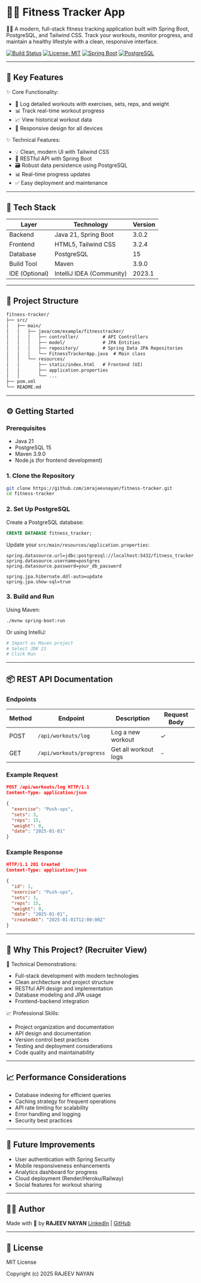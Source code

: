 # 🏋️‍♂️ Fitness Tracker App
🏃‍♂️ A modern, full-stack fitness tracking application built with Spring Boot, PostgreSQL, and Tailwind CSS. Track your workouts, monitor progress, and maintain a healthy lifestyle with a clean, responsive interface.

[![Build Status](https://img.shields.io/badge/build-passing-success-green.svg)](https://github.com/imrajeevnayan/fitness-tracker/actions)
[![License: MIT](https://img.shields.io/badge/License-MIT-yellow.svg)](https://opensource.org/licenses/MIT)
[![Spring Boot](https://img.shields.io/badge/Spring%20Boot-3.0.2-green.svg)](https://spring.io/projects/spring-boot)
[![PostgreSQL](https://img.shields.io/badge/PostgreSQL-15-blue.svg)](https://www.postgresql.org/)

---

## 🌟 Key Features
✨ Core Functionality:
- 📝 Log detailed workouts with exercises, sets, reps, and weight
- 📊 Track real-time workout progress
- 📈 View historical workout data
- 📱 Responsive design for all devices

✨ Technical Features:
- 💡 Clean, modern UI with Tailwind CSS
- 🔄 RESTful API with Spring Boot
- 🗃️ Robust data persistence using PostgreSQL
- 📊 Real-time progress updates
- ✅ Easy deployment and maintenance

---

## 🧰 Tech Stack
| Layer         | Technology                    | Version |
| ------------- | ----------------------------- | ------- |
| Backend       | Java 21, Spring Boot          | 3.0.2   |
| Frontend      | HTML5, Tailwind CSS           | 3.2.4   |
| Database      | PostgreSQL                    | 15      |
| Build Tool    | Maven                         | 3.9.0   |
| IDE (Optional)| IntelliJ IDEA (Community)     | 2023.1  |

---

## 📁 Project Structure
```markdown
fitness-tracker/
├── src/
│   ├── main/
│   │   ├── java/com/example/fitnesstracker/
│   │   │   ├── controller/         # API Controllers
│   │   │   ├── model/              # JPA Entities
│   │   │   ├── repository/         # Spring Data JPA Repositories
│   │   │   └── FitnessTrackerApp.java  # Main class
│   │   └── resources/
│   │       ├── static/index.html   # Frontend (UI)
│   │       ├── application.properties
│   │       └── ...
├── pom.xml
└── README.md
```

---

## ⚙️ Getting Started
### Prerequisites
- Java 21
- PostgreSQL 15
- Maven 3.9.0
- Node.js (for frontend development)

### 1. Clone the Repository
```bash
git clone https://github.com/imrajeevnayan/fitness-tracker.git
cd fitness-tracker
```

### 2. Set Up PostgreSQL
Create a PostgreSQL database:
```sql
CREATE DATABASE fitness_tracker;
```

Update your `src/main/resources/application.properties`:
```properties
spring.datasource.url=jdbc:postgresql://localhost:5432/fitness_tracker
spring.datasource.username=postgres
spring.datasource.password=your_db_password

spring.jpa.hibernate.ddl-auto=update
spring.jpa.show-sql=true
```

### 3. Build and Run
Using Maven:
```bash
./mvnw spring-boot:run
```

Or using IntelliJ:
```bash
# Import as Maven project
# Select JDK 21
# Click Run
```

---

## 📦 REST API Documentation
### Endpoints
| Method | Endpoint                 | Description          | Request Body |
| ------ | ------------------------ | -------------------- | ------------ |
| POST   | `/api/workouts/log`      | Log a new workout    | ✓            |
| GET    | `/api/workouts/progress` | Get all workout logs | -            |

### Example Request
```json
POST /api/workouts/log HTTP/1.1
Content-Type: application/json

{
  "exercise": "Push-ups",
  "sets": 3,
  "reps": 15,
  "weight": 0,
  "date": "2025-01-01"
}
```

### Example Response
```json
HTTP/1.1 201 Created
Content-Type: application/json

{
  "id": 1,
  "exercise": "Push-ups",
  "sets": 3,
  "reps": 15,
  "weight": 0,
  "date": "2025-01-01",
  "createdAt": "2025-01-01T12:00:00Z"
}
```

---

## 💼 Why This Project? (Recruiter View)
🎯 Technical Demonstrations:
- Full-stack development with modern technologies
- Clean architecture and project structure
- RESTful API design and implementation
- Database modeling and JPA usage
- Frontend-backend integration

📈 Professional Skills:
- Project organization and documentation
- API design and documentation
- Version control best practices
- Testing and deployment considerations
- Code quality and maintainability

---

## 📈 Performance Considerations
- Database indexing for efficient queries
- Caching strategy for frequent operations
- API rate limiting for scalability
- Error handling and logging
- Security best practices

---

## 📌 Future Improvements
- User authentication with Spring Security
- Mobile responsiveness enhancements
- Analytics dashboard for progress
- Cloud deployment (Render/Heroku/Railway)
- Social features for workout sharing

---

## 🧑‍💻 Author
Made with 💪 by **RAJEEV NAYAN**
[LinkedIn](https://linkedin.com/in/imrajeevnayan) | [GitHub](https://github.com/imrajeevnayan)

---

## 📝 License
MIT License

Copyright (c) 2025 RAJEEV NAYAN


